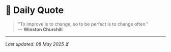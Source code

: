 # 📜 Daily Quote

> "To improve is to change, so to be perfect is to change often."  
> — **Winston Churchill**

---

_Last updated: 08 May 2025 ⏳_
